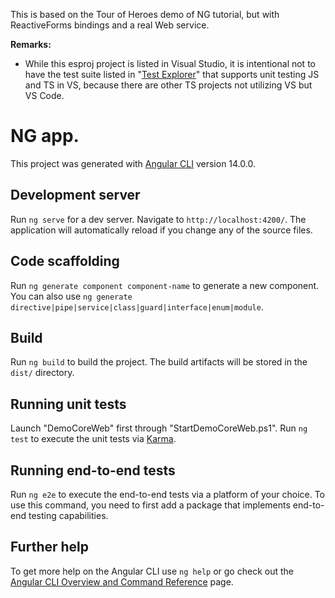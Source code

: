 This is based on the Tour of Heroes demo of NG tutorial, but with ReactiveForms bindings and a real Web service.

**Remarks:**

* While this esproj project is listed in Visual Studio, it is intentional not to have the test suite listed in "[Test Explorer](https://learn.microsoft.com/en-us/visualstudio/javascript/unit-testing-javascript-with-visual-studio)" that supports unit testing JS and TS in VS, because there are other TS projects not utilizing VS but VS Code.

# NG app.

This project was generated with [Angular CLI](https://github.com/angular/angular-cli) version 14.0.0.

## Development server

Run `ng serve` for a dev server. Navigate to `http://localhost:4200/`. The application will automatically reload if you change any of the source files.

## Code scaffolding

Run `ng generate component component-name` to generate a new component. You can also use `ng generate directive|pipe|service|class|guard|interface|enum|module`.

## Build

Run `ng build` to build the project. The build artifacts will be stored in the `dist/` directory.

## Running unit tests

Launch "DemoCoreWeb" first through "StartDemoCoreWeb.ps1".
Run `ng test` to execute the unit tests via [Karma](https://karma-runner.github.io).

## Running end-to-end tests

Run `ng e2e` to execute the end-to-end tests via a platform of your choice. To use this command, you need to first add a package that implements end-to-end testing capabilities.

## Further help

To get more help on the Angular CLI use `ng help` or go check out the [Angular CLI Overview and Command Reference](https://angular.io/cli) page.
